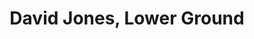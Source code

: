 ---
title: "David Jones, Lower Ground"
url: /brisbane/david-jones-lower-ground/
shop: department store
---